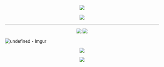 
<h3 align="center">
  <img src="https://readme-typing-svg.herokuapp.com/?font=Righteous&color=7D3ACC&size=50&center=true&vCenter=true&width=1600&height=70&duration=4000&lines=Hello+There!+I'm+Sofiya+" />
</h3>


<p align="center">
  <img src="https://github.com/sofijacom/sofijacom/assets/107557749/c4abfbc2-02d4-4a79-a75f-24e948bf83ee" /> 
</p>



<hr>

<p align="center">
  <picture>
    <source
      srcset="https://github-readme-stats.vercel.app/api?username=sofi2025-cpu&show_icons=true&hide_border=true&theme=slateorange&bg_color=00000000&rank_icon=github&hide=issues,contribs"
      media="(prefers-color-scheme: dark)"
    />
    <source
      srcset="https://github-readme-stats.vercel.app/api?username=sofi2025-cpu&show_icons=true&hide_border=true&bg_color=00000000&rank_icon=github&hide=issues,contribs"
      media="(prefers-color-scheme: light), (prefers-color-scheme: no-preference)"
    />
    <img src="https://github-readme-stats.vercel.app/api?username=sofi2025-cpu&show_icons=true&hide_border=true&bg_color=00000000&rank_icon=github&hide=issues,contribs" />
  </picture>
  <picture>
    <source
      srcset="https://github-readme-stats.vercel.app/api/top-langs/?username=sofi2025-cpu&layout=compact&hide_border=true&theme=slateorange&bg_color=00000000"
      media="(prefers-color-scheme: dark)"
    />
    <source
      srcset="https://github-readme-stats.vercel.app/api/top-langs/?username=sofi2025-cpu&layout=compact&hide_border=true&bg_color=00000000"
      media="(prefers-color-scheme: light), (prefers-color-scheme: no-preference)"
    />
    <img src="https://github-readme-stats.vercel.app/api/top-langs/?username=sofi2025-cpu&layout=compact&hide_border=true&bg_color=00000000" />
  </picture>
</p>



![undefined - Imgur](https://github.com/user-attachments/assets/9c7f8d24-1071-41d2-86ef-9a849a7b34c1)

 

<p align="center">
  
  <img src="https://readme-typing-svg.herokuapp.com?font=Roboto+Slab&color=%237E3ACE&size=20&center=true&vCenter=true&width=450&lines=Thank+you+for+visiting+!+❤+❤+❤" /> 
  
</p> 


<p align="center">
  
  <img src="https://github.com/user-attachments/assets/6c640e94-03b1-4425-8345-e8bde37252a5" />  
</p>

